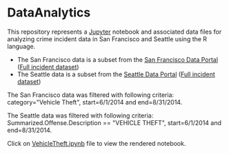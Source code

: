 # DataAnalytics

This repository represents a [Jupyter](http://jupyter.org/) notebook and associated data files for analyzing crime incident data in San Francisco and Seattle using the R language.

* The San Francisco data is a subset from the [San Francisco Data Portal](https://data.sfgov.org/)  ([Full incident dataset](https://data.sfgov.org/Public-Safety/SFPD-Incidents-from-1-January-2003/tmnf-yvry))
* The Seattle data is a subset from the [Seattle Data Portal](https://data.seattle.gov/) ([Full incident dataset](https://data.seattle.gov/Public-Safety/Seattle-Police-Department-Police-Report-Incident/7ais-f98f))

The San Francisco data was filtered with following criteria:<br>
category="Vehicle Theft", start=6/1/2014 and end=8/31/2014.

The Seattle data was filtered with following criteria:<br>
Summarized.Offense.Description == "VEHICLE THEFT", start=6/1/2014 and end=8/31/2014.

Click on [VehicleTheft.ipynb](VehicleTheft.ipynb) file to view the rendered notebook.
